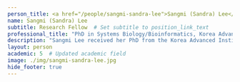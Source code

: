 ```yaml
---
person_title: <a href="/people/sangmi-sandra-lee">Sangmi (Sandra) Lee</a>
name: Sangmi (Sandra) Lee
subtitle: Research Fellow  # Set subtitle to position_link_text
professional_title: "PhD in Systems Biology/Bioinformatics, Korea Advanced Institute of Science and Technology"
description: "Sangmi Lee received her PhD from the Korea Advanced Institute of Science and Technology (KAIST) in the Department of Chemical and Biomolecular Engineering, South Korea. During her doctoral studies, her research focused on the development and application of systems biology approaches for the discovery of cancer biomarkers and drug targets tailored to personalized cancer treatment. She developed computational methods to elucidate altered cancer metabolism associated with somatic mutations and identify metabolism-based drug targets for high-risk cancer patients, employing network modeling, statistics, and artificial intelligence. Currently, as a postdoctoral fellow in the Park lab, she is broadening her research focus towards the genomic underpinnings of cancer, with a particular emphasis on circulating tumor DNA, leveraging her extensive expertise in bioinformatics, computational modeling, optimization techniques, and machine learning."
layout: person
academic: 5  # Updated academic field
image: ./img/sangmi-sandra-lee.jpg
hide_footer: true
---
```

